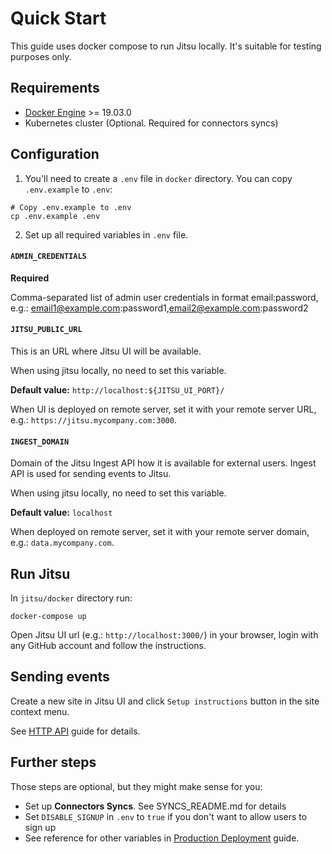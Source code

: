 # Quick Start

This guide uses docker compose to run Jitsu locally. It's suitable for testing purposes only.

## Requirements

* [Docker Engine](https://docs.docker.com/engine/install/) >= 19.03.0
* Kubernetes cluster (Optional. Required for connectors syncs)

## Configuration

1. You'll need to create a `.env` file in `docker` directory. You can copy `.env.example` to `.env`:

```shell
# Copy .env.example to .env
cp .env.example .env
```

2. Set up all required variables in `.env` file.

#### `ADMIN_CREDENTIALS`

**Required**

Comma-separated list of admin user credentials in format email:password, e.g.: email1@example.com:password1,email2@example.com:password2

#### `JITSU_PUBLIC_URL`

This is an URL where Jitsu UI will be available.

When using jitsu locally, no need to set this variable.

**Default value:** `http://localhost:${JITSU_UI_PORT}/`

When UI is deployed on remote server, set it with your remote server URL, e.g.: `https://jitsu.mycompany.com:3000`.

#### `INGEST_DOMAIN`

Domain of the Jitsu Ingest API how it is available for external users. Ingest API is used for sending events to Jitsu.

When using jitsu locally, no need to set this variable.

**Default value:** `localhost`

When deployed on remote server, set it with your remote server domain, e.g.: `data.mycompany.com`.


## Run Jitsu

In `jitsu/docker` directory run:
```shell
docker-compose up
```

Open Jitsu UI url (e.g.: `http://localhost:3000/`) in your browser, login with any GitHub account and follow the instructions.

## Sending events

Create a new site in Jitsu UI and click `Setup instructions` button in the site context menu.

See [HTTP API](https://docs.jitsu.com/sending-data/) guide for details.


## Further steps

Those steps are optional, but they might make sense for you:

* Set up **Connectors Syncs**. See SYNCS_README.md for details
* Set `DISABLE_SIGNUP` in `.env` to `true` if you don't want to allow users to sign up
* See reference for other variables in [Production Deployment](https://docs.jitsu.com/self-hosting/configuration) guide.